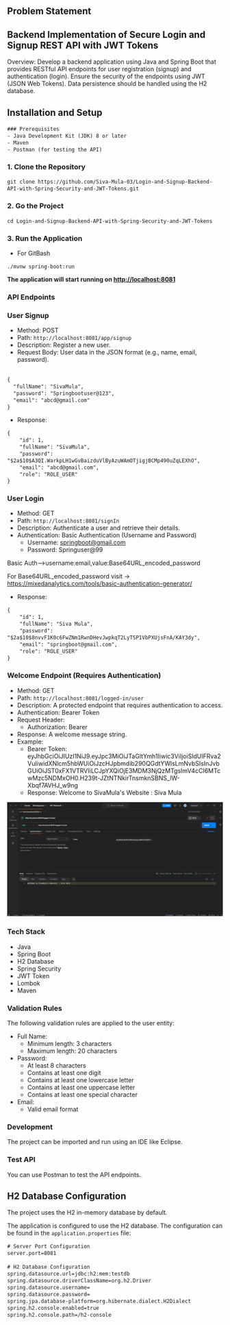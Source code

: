 ## Problem Statement
## Backend Implementation of Secure Login and Signup REST API with JWT Tokens
Overview:
Develop a backend application using Java and Spring Boot that provides RESTful API endpoints for user registration (signup) and authentication (login). Ensure the security of the endpoints using JWT (JSON Web Tokens). Data persistence should be handled using the H2 database.

## Installation and Setup

```
### Prerequisites
- Java Development Kit (JDK) 8 or later
- Maven
- Postman (for testing the API)
```

### 1. Clone the Repository

```
git clone https://github.com/Siva-Mula-03/Login-and-Signup-Backend-API-with-Spring-Security-and-JWT-Tokens.git
```

### 2. Go the Project

```
cd Login-and-Signup-Backend-API-with-Spring-Security-and-JWT-Tokens

```

### 3. Run the Application
- For GitBash
```
./mvnw spring-boot:run

```
**The application will start running on [http://localhost:8081](http://localhost:8081)**

### **API Endpoints**

### User Signup

- Method: POST
- Path: `http://localhost:8081/app/signup`
- Description: Register a new user.
- Request Body: User data in the JSON format (e.g., name, email, password).

```

{
  "fullName": "SivaMula",
  "password": "Springbootuser@123",
  "email": "abcd@gmail.com"
}
```

- Response:

```
{
    "id": 1,
    "fullName": "SivaMula",
    "password": "$2a$10$A3QI.WarkpLH1wGvBaizduVlByAzuWAmOTjigjBCMp490uZqLEXhO",
    "email": "abcd@gmail.com",
    "role": "ROLE_USER"
}
```

### User Login

- Method: GET
- Path: `http://localhost:8081/signIn`
- Description: Authenticate a user and retrieve their details.
- Authentication: Basic Authentication (Username and Password)
    - Username: [springboot@gmail.com](mailto:springboot@gmail.com)
    - Password: Springuser@99

Basic Auth-->username:email,value:Base64URL_encoded_password  

For Base64URL_encoded_password visit -> https://mixedanalytics.com/tools/basic-authentication-generator/
- Response:

```
{
    "id": 1,
    "fullName": "Siva Mula",
    "password": "$2a$10$8nvvF1K0c6FwZNm1RwnDHevJwpkqT2LyTSP1VbPXUjsFnA/KAY3dy",
    "email": "springboot@gmail.com",
    "role": "ROLE_USER"
}

```

### Welcome Endpoint (Requires Authentication)

- Method: GET
- Path: `http://localhost:8081/logged-in/user`
- Description: A protected endpoint that requires authentication to access.
- Authentication: Bearer Token
- Request Header:
    - Authorization: Bearer <token>
- Response: A welcome message string.
- Example:
    - Bearer Token: eyJhbGciOiJIUzI1NiJ9.eyJpc3MiOiJTaGltYmh1Iiwic3ViIjoiSldUIFRva2VuIiwidXNlcm5hbWUiOiJzcHJpbmdib290QGdtYWlsLmNvbSIsInJvbGUiOiJST0xFX1VTRVIiLCJpYXQiOjE3MDM3NjQzMTgsImV4cCI6MTcwMzc5NDMxOH0.H239t-JZtNTNkirTnsmknSBNS_lW-Xbqf7AVHJ_w9ng
    - Response: Welcome to SivaMula's Website  : Siva Mula

![Response-Authorization: Bearer](BearerAuth.png)

### Tech Stack

- Java
- Spring Boot
- H2 Database
- Spring Security
- JWT Token
- Lombok
- Maven

### Validation Rules

The following validation rules are applied to the user entity:

- Full Name:
    - Minimum length: 3 characters
    - Maximum length: 20 characters
- Password:
    - At least 8 characters
    - Contains at least one digit
    - Contains at least one lowercase letter
    - Contains at least one uppercase letter
    - Contains at least one special character
- Email:
    - Valid email format

### Development

The project can be imported and run using an IDE like Eclipse.

### Test API

You can use Postman to test the API endpoints.

## H2 Database Configuration

The project uses the H2 in-memory database by default.

The application is configured to use the H2 database. The configuration can be found in the `application.properties` file:

```
# Server Port Configuration
server.port=8081

# H2 Database Configuration
spring.datasource.url=jdbc:h2:mem:testdb
spring.datasource.driverClassName=org.h2.Driver
spring.datasource.username=
spring.datasource.password=
spring.jpa.database-platform=org.hibernate.dialect.H2Dialect
spring.h2.console.enabled=true
spring.h2.console.path=/h2-console

```

 
